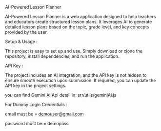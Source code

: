 AI-Powered Lesson Planner

AI-Powered Lesson Planner is a web application designed to help teachers and educators create structured lesson plans. It leverages AI to generate detailed lesson plans based on the topic, grade level, and key concepts provided by the user.

Setup & Usage :

This project is easy to set up and use. Simply download or clone the repository, install dependencies, and run the application.

API Key :

The project includes an AI integration, and the API key is not hidden to ensure smooth execution upon submission. If required, you can update the API key in the project settings.

you can find Gemini Ai Api detail in: srr/utils/geminiAi.js

For Dummy Login Credentials :

email must be = demouser@gmail.com

password must be = demopass
